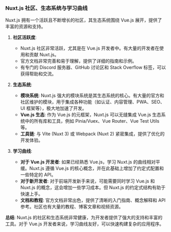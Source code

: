 <!--
  community-ecosystem-learning-curve/nuxt-info.md

  此文件描述 Nuxt.js 的社区、生态系统和学习曲线。
-->

### Nuxt.js 社区、生态系统与学习曲线

Nuxt.js 拥有一个活跃且不断增长的社区，其生态系统围绕 Vue.js 展开，提供了丰富的资源和支持。

1.  **社区活跃度**:
    *   Nuxt.js 社区非常活跃，尤其是在 Vue.js 开发者中。有大量的开发者在使用和贡献 Nuxt.js。
    *   官方文档非常完善和易于理解，提供了详细的指南和示例。
    *   有专门的 Discord 服务器、GitHub 讨论区和 Stack Overflow 标签，可以获得帮助和交流。

2.  **生态系统**:
    *   **模块系统**: Nuxt.js 强大的模块系统是其生态系统的核心。有大量的官方和社区维护的模块，用于集成各种功能（如认证、内容管理、PWA、SEO、UI 框架等），极大地加速了开发。
    *   **Vue.js 生态**: 作为 Vue.js 的元框架，Nuxt.js 可以无缝集成 Vue.js 生态系统中的所有库和工具，例如 Pinia/Vuex、Vue Router、Vue Test Utils 等。
    *   **工具链**: 与 Vite (Nuxt 3) 或 Webpack (Nuxt 2) 紧密集成，提供了优化的开发体验。

3.  **学习曲线**:
    *   **对于 Vue.js 开发者**: 如果已经熟悉 Vue.js，学习 Nuxt.js 的曲线相对平缓。Nuxt.js 遵循 Vue.js 的核心概念，并在此基础上增加了约定式配置和一些特定的 API。
    *   **对于新开发者**: 对于前端开发新手来说，可能需要同时学习 Vue.js 和 Nuxt.js 的概念，这会增加一些学习成本。但 Nuxt.js 的约定式结构有助于快速上手。
    *   **文档和教程**: 官方文档非常出色，提供了清晰的入门指南、概念解释和 API 参考。社区也有大量的教程、博客文章和视频资源。

**总结**: Nuxt.js 的社区和生态系统非常健康，为开发者提供了强大的支持和丰富的工具。对于 Vue.js 开发者来说，学习曲线友好，可以快速构建复杂的应用程序。